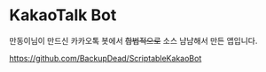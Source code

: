 # KakaoTalk Bot

만동이님이 만드신 카카오톡 봇에서 <s>합법적으로</s> 소스 냠냠해서 만든 앱입니다.

https://github.com/BackupDead/ScriptableKakaoBot

